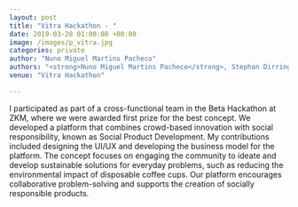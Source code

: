 ```yaml
---
layout: post
title: "Vitra Hackathon - "
date: 2019-03-28 01:00:00 +00:00
image: /images/p_vitra.jpg
categories: private
author: "Nuno Miguel Martins Pacheco"
authors: "<strong>Nuno Miguel Martins Pacheco</strong>, Stephan Dirring, Pablo Pabon, Christoph Schulte"
venue: "Vitra Hackathon"

---
```


I participated as part of a cross-functional team in the Beta Hackathon at ZKM, where we were awarded first prize for the best concept. We developed a platform that combines crowd-based innovation with social responsibility, known as Social Product Development. My contributions included designing the UI/UX and developing the business model for the platform. The concept focuses on engaging the community to ideate and develop sustainable solutions for everyday problems, such as reducing the environmental impact of disposable coffee cups. Our platform encourages collaborative problem-solving and supports the creation of socially responsible products.